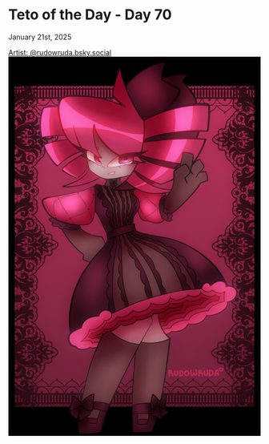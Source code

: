 # Teto of the Day - Day 70
<div class="post-date">January 21st, 2025</div>

[Artist: @rudowruda.bsky.social](https://bsky.app/profile/rudowruda.bsky.social/post/3lg7tyjqsgs27)
![Kasane Teto Art](/totd/DAY_70.jpg)